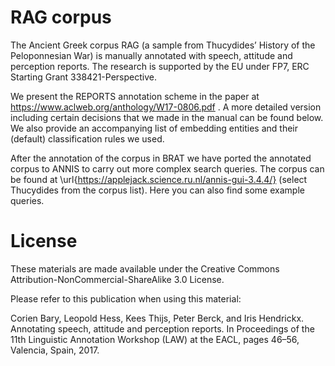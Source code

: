 # RAG corpus

The Ancient Greek corpus RAG (a sample from Thucydides’ History of the Peloponnesian War) is manually annotated with speech, attitude and perception reports. The research is supported by the EU under FP7, ERC Starting Grant 338421-Perspective.

We present the REPORTS annotation scheme in the paper at https://www.aclweb.org/anthology/W17-0806.pdf . A more detailed version including certain decisions that we made in the manual can be found below. We also provide an accompanying list of embedding entities and their (default) classification rules we used.
 
After the annotation of the corpus in BRAT we have ported the annotated corpus to ANNIS to carry out more complex search queries. The corpus can be found at \url{https://applejack.science.ru.nl/annis-gui-3.4.4/} (select Thucydides from the corpus list). Here you can also find some example queries. 

# License

These materials are made available under the Creative Commons Attribution-NonCommercial-ShareAlike 3.0 License.

Please refer to this publication when using this material:

Corien Bary, Leopold Hess, Kees Thijs, Peter Berck, and Iris Hendrickx. Annotating speech, attitude and perception reports.
In Proceedings of the 11th Linguistic Annotation Workshop (LAW) at the EACL, pages 46–56, Valencia, Spain, 2017.
